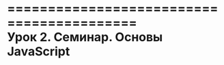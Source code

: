 ==========================================  
Урок 2. Семинар. Основы JavaScript
==========================================  

